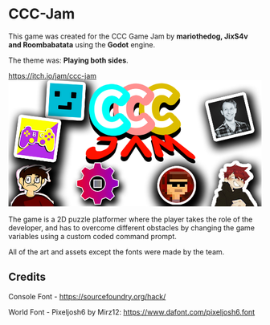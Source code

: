# CCC-Jam
This game was created for the CCC Game Jam by **mariothedog, JixS4v and Roombabatata** using the **Godot** engine.

The theme was: **Playing both sides**.

https://itch.io/jam/ccc-jam ![CCC Jam](README/CCC%20Jam.png)

The game is a 2D puzzle platformer where the player takes the role of the developer, and has to overcome different obstacles by changing the game variables using a custom coded command prompt.

All of the art and assets except the fonts were made by the team.

## Credits
Console Font - https://sourcefoundry.org/hack/

World Font - Pixeljosh6 by Mirz12: https://www.dafont.com/pixeljosh6.font